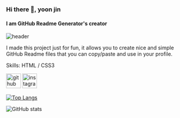 ### Hi there 👋, yoon jin
#### I am GitHub Readme Generator's creator
![header](https://capsule-render.vercel.app/api?text=Hello%World!)

I made this project just for fun, it allows you to create nice and simple GitHub Readme files that you can copy/paste and use in your profile.

Skills: HTML / CSS3

[<img src='https://cdn.jsdelivr.net/npm/simple-icons@3.0.1/icons/github.svg' alt='github' height='40'>](https://github.com/nmgvnm) [<img src='https://cdn.jsdelivr.net/npm/simple-icons@3.0.1/icons/instagram.svg' alt='instagram' height='40'>](https://www.instagram.com/yoon_jinn/)  

[![Top Langs](https://github-readme-stats.vercel.app/api/top-langs/?username=nmgvnm)](https://github.com/anuraghazra/github-readme-stats)

![GitHub stats](https://github-readme-stats.vercel.app/api?username=nmgvnm&show_icons=true&count_private=true)  
